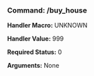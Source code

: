 ### Command: /buy_house

**Handler Macro:** UNKNOWN

**Handler Value:** 999

**Required Status:** 0

**Arguments:**
None
